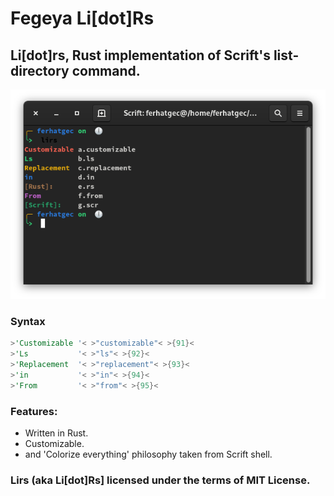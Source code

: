 # Fegeya Li[dot]Rs
## Li[dot]rs, Rust implementation of Scrift's list-directory command.

![Huhhuu!](resources/window.png)

### Syntax
```rust
>'Customizable '< >"customizable"< >{91}<
>'Ls           '< >"ls"< >{92}<
>'Replacement  '< >"replacement"< >{93}<
>'in           '< >"in"< >{94}<
>'From         '< >"from"< >{95}<
```

### Features:
 * Written in Rust.
 * Customizable.
 * and 'Colorize everything' philosophy taken from Scrift shell.

### Lirs (aka Li[dot]Rs] licensed under the terms of MIT License.
